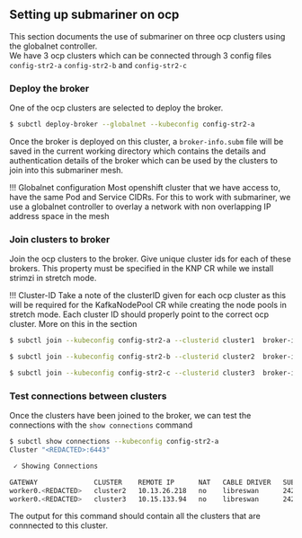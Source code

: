 ## Setting up submariner on ocp

This section documents the use of submariner on three ocp clusters using the globalnet controller. 
<br>
We have 3 ocp clusters which can be connected through 3 config files `config-str2-a` `config-str2-b` and `config-str2-c`

### Deploy the broker
One of the ocp clusters are selected to deploy the broker. 
```bash
$ subctl deploy-broker --globalnet --kubeconfig config-str2-a
```
Once the broker is deployed on this cluster, a `broker-info.subm` file will be saved in the current working directory which contains the details and authentication details of the broker which can be used by the clusters to join into this submariner mesh.

!!! Globalnet configuration
    Most openshift cluster that we have access to, have the same Pod and Service CIDRs. For this to work with submariner, we use a globalnet controller to overlay a network with non overlapping IP address space in the mesh

### Join clusters to broker
Join the ocp clusters to the broker. Give unique cluster ids for each of these brokers. This property must be specified in the KNP CR while we install strimzi in stretch mode.

!!! Cluster-ID
    Take a note of the clusterID given for each ocp cluster as this will be required for the KafkaNodePool CR while creating the node pools in stretch mode. Each cluster ID should properly point to the correct ocp cluster. More on this in the <TODO> section 

```bash
$ subctl join --kubeconfig config-str2-a --clusterid cluster1  broker-info.subm --check-broker-certificate=false
```

```bash
$ subctl join --kubeconfig config-str2-b --clusterid cluster2  broker-info.subm --check-broker-certificate=false
```

```bash
$ subctl join --kubeconfig config-str2-c --clusterid cluster3  broker-info.subm --check-broker-certificate=false
```

### Test connections between clusters
Once the clusters have been joined to the broker, we can test the connections with the `show connections` command
```bash
$ subctl show connections --kubeconfig config-str2-a
Cluster "<REDACTED>:6443"

 ✓ Showing Connections

GATEWAY              CLUSTER    REMOTE IP      NAT   CABLE DRIVER   SUBNETS        STATUS      RTT avg.
worker0.<REDACTED>   cluster2   10.13.26.218   no    libreswan      242.1.0.0/16   connected   1.2786ms
worker0.<REDACTED>   cluster3   10.15.133.94   no    libreswan      242.2.0.0/16   connected   614.899µs
```
The output for this command should contain all the clusters that are connnected to this cluster.